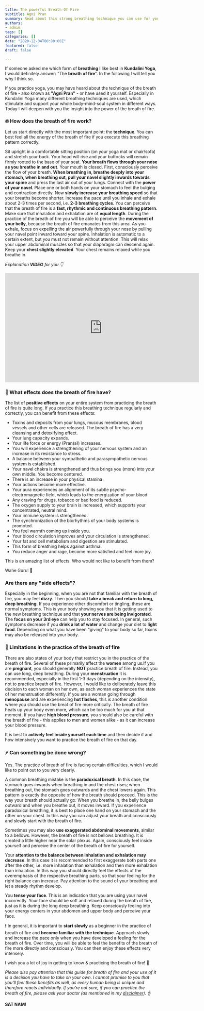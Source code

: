 ```yaml
---
title: The powerful Breath Of Fire
subtitle: Agni Pran 
summary: Read about this strong breathing technique you can use for your daily practice. I tell you everything you need to know to use the breath of fire properly for yourself and within your Kundalini Yoga practice.  
authors:
- admin
tags: []
categories: []
date: "2020-12-04T00:00:00Z"
featured: false
draft: false

---
```


If someone asked me which form of **breathing** I like best in **Kundalini Yoga**, I would definitely answer: "The **breath of fire**". In the following I will tell you why I think so.

If you practice yoga, you may have heard about the technique of the breath of fire - also known as **"Agni Pran"** - or have used it yourself. 
Especially in Kundalini Yoga many different breathing techniques are used, which stimulate and support your whole body-mind-soul system in different ways. Today I will deepen with you the insight into the power of the breath of fire. 

### 🔥 How does the breath of fire work?

Let us start directly with the most important point: the **technique**. You can best feel all the energy of the breath of fire if you execute this breathing pattern correctly. 

Sit upright in a comfortable sitting position (on your yoga mat or chair/sofa) and stretch your back. Your head will rise and your buttocks will remain firmly rooted to the base of your seat. **Your breath flows through your nose as you breathe in and out.** Your mouth is closed. First, consciously perceive the flow of your breath. **When breathing in, breathe deeply into your stomach, when breathing out, pull your navel slightly inwards towards your spine** and press the last air out of your lungs. Connect with the **power of your navel**. Place one or both hands on your stomach to feel the bulging and contraction directly. Now **slowly increase your breathing speed** so that your breaths become shorter. Increase the pace until you inhale and exhale about 2-3 times per second, i.e. **2-3 breathing cycles**. You can perceive that the breath of fire is a **fast, rhythmic and continuous breathing pattern**. Make sure that inhalation and exhalation are of **equal length**. During the practice of the breath of fire you will be able to perceive the **movement of your belly**, because the breath of fire emanates from this area. As you exhale, focus on expelling the air powerfully through your nose by pulling your navel point inward toward your spine. Inhalation is automatic to a certain extent, but you must not remain without attention. This will relax your upper abdominal muscles so that your diaphragm can descend again. Keep your **chest slightly elevated**. Your chest remains relaxed while you breathe in. 

*Explanation **VIDEO** for you 👇*

<iframe src="https://player.vimeo.com/video/468131528" width="640" height="360" frameborder="0" allow="autoplay; fullscreen" allowfullscreen></iframe>


### 🔆 What effects does the breath of fire have?

The list of **positive effects** on your entire system from practicing the breath of fire is quite long. If you practice this breathing technique regularly and correctly, you can benefit from these effects: 

- Toxins and deposits from your lungs, mucous membranes, blood vessels and other cells are released. The breath of fire has a very cleansing and detoxifying effect.
- Your lung capacity expands. 
- Your life force or energy (Pran(a)) increases.
- You will experience a strengthening of your nervous system and an increase in its resistance to stress.
- A balance between your sympathetic and parasympathetic nervous system is established. 
- Your navel chakra is strengthened and thus brings you (more) into your own middle. You become centered. 
- There is an increase in your physical stamina.
- Your actions become more effective.
- Your aura experiences an alignment of its subtle psycho-electromagnetic field, which leads to the energization of your blood.
- Any craving for drugs, tobacco or bad food is reduced.
- The oxygen supply to your brain is increased, which supports your concentrated, neutral mind.
- Your immune system is strengthened.
- The synchronization of the biorhythms of your body systems is promoted.
- You feel warmth coming up inside you. 
- Your blood circulation improves and your circulation is strengthened. 
- Your fat and cell metabolism and digestion are stimulated.
- This form of breathing helps against asthma. 
- You reduce anger and rage, become more satisfied and feel more joy. 

This is an amazing list of effects. Who would not like to benefit from them?

Wahe Guru! 🙏

### Are there any "side effects"? 

Especially in the beginning, when you are not that familiar with the breath of fire, you may feel **dizzy**. Then you should **take a break and return to long, deep breathing**. If you experience other discomfort or tingling, these are normal symptoms. This is your body showing you that it is getting used to the new breathing technique and that **your nerves are being invigorated**. The **focus on your 3rd eye** can help you to stay focused. In general, such symptoms decrease if you **drink a lot of water** and change your diet to **light food**. Depending on what you have been "giving" to your body so far, toxins may also be released into your body. 

### 🚫 Limitations in the practice of the breath of fire

There are also states of your body that restrict you in the practice of the breath of fire. 
Several of these primarily affect the **women** among us.If you are **pregnant**, you should generally **NOT** practice breath of fire. Instead, you can use long, deep breathing. During your **menstruation** it is recommended, especially in the first 1-3 days (depending on the intensity), not to practice breath of fire. However, I would like to deliberately leave this decision to each woman on her own, as each woman experiences the state of her menstruation differently. 
If you are a woman going through **menopause** and are experiencing **hot flashes**, this is another condition where you should use the breat of fire more critically. The breath of fire heats up your body even more, which can be too much for you at that moment. 
If you have **high blood pressure**, you should also be careful with the breath of fire - this applies to men and women alike - as it can increase your blood pressure. 

It is best to **actively feel inside yourself each time** and then decide if and how intensively you want to practice the breath of fire on that day. 

### ⚡ Can something be done wrong?

Yes. The practice of breath of fire is facing certain difficulties, which I would like to point out to you very clearly. 

A common breathing mistake is the **paradoxical breath**. In this case, the stomach goes inwards when breathing in and the chest rises; when breathing out, the stomach goes outwards and the chest lowers again. This pattern is exactly the opposite of how the breath should proceed. This is the way your breath should actually go: When you breathe in, the belly bulges outward and when you breathe out, it moves inward. If you experience paradoxical breathing, it is best to place one hand on your stomach and the other on your chest. In this way you can adjust your breath and consciously and slowly start with the breath of fire. 

Sometimes you may also **use exaggerated abdominal movements**, similar to a bellows. However, the breath of fire is not bellows breathing. It is created a little higher near the solar plexus. Again, consciously feel inside yourself and perceive the center of the breath of fire for yourself.

Your **attention to the balance between inhalation and exhalation may decrease**. In this case it is recommended to first exaggerate both parts one after the other, i.e. more inhalation than exhalation and then more exhalation than inhalation. In this way you should directly feel the effects of the overemphasis of the respective breathing parts, so that your feeling for the right balance can increase. Pay attention to the sound of your breathing and let a steady rhythm develop. 

You **tense your face**. This is an indication that you are using your navel incorrectly. Your face should be soft and relaxed during the breath of fire, just as it is during the long deep breathing. Keep consciously feeling into your energy centers in your abdomen and upper body and perceive your face. 

❗ In general, it is important to **start slowly** as a beginner in the practice of breath of fire and **become familiar with the technique**. Approach slowly and increase the pace only when you have developed a feeling for the breath of fire. Over time, you will be able to feel the benefits of the breath of fire more directly and consciously. You can then enjoy these effects very intensely.

I wish you a lot of joy in getting to know & practicing the breath of fire! 💫



*Please also pay attention that this guide for breath of fire and your use of it is a decision you have to take on your own. I cannot promise to you that you'll feel these benefits as well, as every human being is unique and therefore reacts individually. If you're not sure, if you can practice the breath of fire, please ask your doctor (as mentioned in my [disclaimer](https://ruhahealing.com/legal/)).* ☝️

**SAT NAM!** 